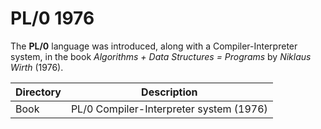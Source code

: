 # PL/0 1976
The **PL/0** language was introduced, along with a Compiler-Interpreter system, in the book *Algorithms + Data Structures = Programs* by *Niklaus Wirth* (1976).

|Directory| Description                           |
|---------|---------------------------------------|
|Book     |PL/0 Compiler-Interpreter system (1976)|
